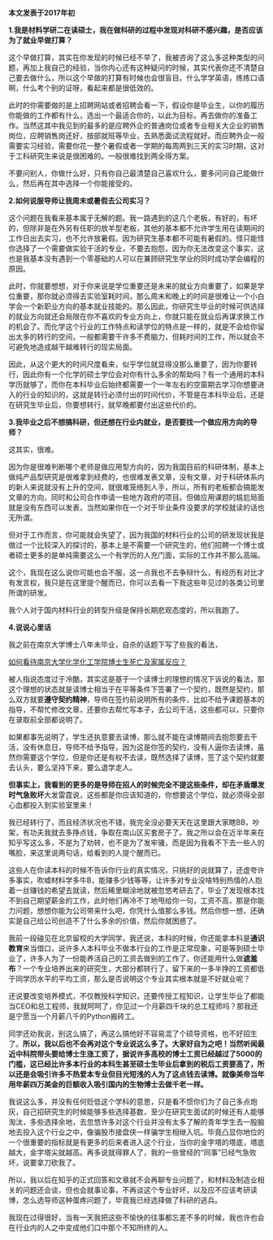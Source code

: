 <p><b>本文发表于2017年初</b></p><p><b>1.我是材料学研二在读硕士，我在做科研的过程中发现对科研不感兴趣，是否应该为了就业早做打算？</b></p><p>这个早做打算，其实在你发现的时候已经不早了，我被咨询了这么多这种类型的问题，再加上我自己的经验，当你内心还有这种疑问的时候，其实代表你还不清楚自己要去做什么，所以这个早做的打算有时候也会很盲目。什么学学英语，练练口语啊，什么考个别的证呀，看起来都是很低效的。</p><p>此时的你需要做的是上招聘网站或者招聘会看一下，假设你是毕业生，以你的履历你能做的工作都有什么，选出一个最适合你的，以此为目标，再去做你的准备工作。当然这其中我见到的最多的是应聘外企的普通岗位或者专业相关大企业的销售岗位，应聘销售岗还好，按部就班等毕业，去熟悉面试流程就好。而应聘外企一般需要实习经验，需要你花一整个暑假或者一学期的每周两到三天的实习时期，这对于工科研究生来说是很困难的。一般很难找到两全得方案。</p><p>不要问别人，你做什么好，只有你自己最清楚自己喜欢什么，要多问问自己能做什么，然后再在其中选择一个你能接受的。</p><p><b>2.如何说服导师让我周末或暑假去公司实习？</b></p><p>这个问题在我看来基本属于无解的题。我一路遇到的这几个老板，有好的，有坏的，但除非是在外另有任职的放羊型老板，其他的基本都不允许学生用在读期间的工作日出去实习，也不允许放暑假。因为研究生基本都不可能有暑假的。怪只能怪你选择了一个需要做实验干活的专业，不要去抱怨，因为你无法改变这个事实，这也是我基本没有遇到一个零基础的人可以在兼顾研究生学业的同时成功学会编程的原因。</p><p>此时，你就要想想，对于你来说是学位重要还是未来的就业方向重要了，如果是学位重要，那你就必须得去实验室耗时间，那么周末和晚上的时间是很难让一个小白学会一个新职业方向的基本就业技能的。那么因此，你研究生毕业的时候可供选择的就业方向就还会局限在你不喜欢的专业方向上，你就只能在就业后再谋求换工作的机会了。而化学这个行业的工作特点和读学位的特点是一样的，就是不会给你留出太多的转行的空间，一般都需要干许多不费脑力，但耗时间的工作，所以就会不可避免地造成越干越难转行的现实局面。</p><p>因此，从这个更大的时间尺度看来，似乎学位就显得没那么重要了，因为你要转行，因此你有一个化学的硕士学位会对你有什么多余的帮助吗？有一个通用的本科学历就够了，而你在本科毕业后始终都需要一个一年左右的空窗期去学习你想要进入的行业的知识的，这就是转行必须付出的时间代价，不管是在本科毕业后，还是在研究生毕业后，你要想转行，就早晚都要付出这些代价的。</p><p><b>3.我毕业之后不想搞科研，但还想在行业内就业，是否要找一个做应用方向的导师？</b></p><p>这其实，很难。</p><p>因为你是很难判断哪个老师是做应用型方向的，因为我国目前的科研体制，基本上做纯产品型研究是很难拿到经费的，也很难发表文章，没有文章，对于科研体系内的新人来说就没有上升的空间，就很难笼络到人手，所以，所有的老板都会搞能发文章的方向，同时和公司合作申请一些地方政府的项目。但做应用课题的尴尬局面就是没有东西可以发表，当然如果你在一个对于毕业条件没要求的学校就读的话也无所谓。</p><p>但对于工作而言，你可能就会失望了，因为我国的材料行业的公司的研发现状我是做过一个比较深入的探讨的，基本上是不需要一个研究生的，他们招聘一个博士或者硕士更多的是单纯需要这么一个有学历的人充门面，实际的工作并不那么高端。</p><p>这个，我现在这么说你可能也会不服，这一点我也不去争辩什么，有经历有对比才有发言权，我只是在这里提个醒而已，你可以去看一下我这些年见过的各类公司里所谓的研发。</p><p>我个人对于国内材料行业的转型升级是保持长期悲观态度的，所以我跑了。</p><p><b>4.说说心里话</b></p><p>我之前在南京大学博士八年未毕业，自杀的话题下写了些我的看法，</p><a href="https://www.zhihu.com/question/54190072/answer/138389286" data-draft-node="block" data-draft-type="link-card" class="internal">如何看待南京大学化学化工学院博士生死亡及家属反应？</a><p>被人指说态度过于冷酷，其实这是基于一个读博士的理想的情况下诉说的看法，那这个理想的状态就是读博士相当于在平等条件下签署了一个契约，既然是契约，那么双方就要<b>遵守契约精神</b>，导师在签约前说明所有的条件，比如不给予课题基本的指导，不帮忙修改文章，还要你去帮忙写本子，去公司干活，这些都可以，只要你在录取前全部都说明了。</p><p>如果都事先说明了，学生还执意要去读博，那么就不能在读博期间去抱怨要去干活，没有休息日，导师不给予指导，因为这是你签的契约，没有人逼你去读博，虽然你需要这个学位，但是你还是有权不去读，既然选择了读博，签了这个契约就要去认头，要么坚持下来，要么退学走人。</p><p><b>但事实上，我看到的更多的是导师在招人的时候完全不提这些条件，却在矛盾爆发时气急败坏</b>大发雷霆说，这些都是你应该知道的，你想要这个学位，就必须得全部心血都投入到实验室里来！</p><p>我已经转行了，而且经济状况也不错，我完全没必要天天在这里跟大家瞎BB，吵架，有功夫我就去多挣点钱，争取在南山区买套房子了。我之所以会在近半年来在知乎写这么多，不是为了劝转，也不是为了发牢骚，而是因为我看不下去一些人的嘴脸，来这里说两句话，给看到的人提个醒而已。</p><p>这些人在你读本科的时候不告诉你行业的真实情况，只挑好的说就算了，还虚夸许多事实，吹嘘材料学多牛B，能赚多少钱等等，让许多对专业没啥特别热情的人抱着一丝赚钱的希望去就读，然后稀里糊涂地就被忽悠考研去了，毕业了发现根本找不到自己期望薪金的工作，此时他们再冷不丁地甩给你一句，工资不高，那是你能力问题，想想你能为公司带来什么吧，你凭什么值那么多钱。然后你想一想，还确实是自己给公司创造不了什么多余的价值，然后你就困惑了。</p><p>我前一段碰见在北京留校的大学同学，我还说，本科的时候，你还能拿本科是<b>通识教育</b>来当借口，说许多人本科毕业不做本行业的工作是正常现象，可是等到硕士毕业了，许多人为了一份能养活自己的工资去做别的工作了，你还能用什么做<b>遮羞布</b>？一个专业培养出来的研究生，大部分都转行了，留下来的一多半挣的工资都低于同学历水平的平均工资，那么是否说明这个专业其实根本就是不好就业呢？</p><p>还说要改变培养模式，不仅教授科学知识，还要传授工程知识，让学生毕业了都能当CEO和总工程师，我就呵呵了，你见过一个月薪四千块的总工程师吗？那我还是宁愿当一个月薪八千的Python搬砖工。</p><p>同学还劝我说，别这么搞了，再这么搞他好不容易混了个硕导资格，也不好招生了。<b>所以，我以后也不会再对这个专业说这么多了。大家好自为之吧！当然听闻最近中科院带头要给博士生涨工资了，据说许多高校的博士工资已经越过了5000的门槛，这已经比许多本行业的本科生甚至硕士生毕业后拿到的税后工资要高了，所以还是会吸引许多不热爱本专业但目光短浅的人为了这点钱去读博。就像美帝当年用年薪四万美金的巨额收入吸引国内的生物博士去做千老一样。</b></p><p>我说这么多，并没有任何贬低这个学科的意思，只是看不惯你们为了自己多点炮灰，自己招研究生的时候能够多些选择基数，至少在研究生面试的时候还有人能够淘汰，多些选择余地，去忽悠许多对这个行业并没有太多了解的青年学生去一股脑地去投入这个行业之中，像骗股市接盘侠一样骗学生相继入坑。毕竟凸显你地位的一个很重要的指标就是有更多的后来者进入这个行业，当你的金字塔的塔底，塔底越大，金字塔尖就越高。再多说就得罪人了，我的一些曾经的“同事”已经气急败坏，说要拿刀砍我了。</p><p>所以，我以后在知乎的正式回答和文章就不会再聊专业问题了，和材料及制造业相关的问题还会谈，但也会就事论事，不再谈这个专业好坏，以及应不应该考研读博，怎么选导师这种蛋疼问题了，毕竟我已经选择做了科研的逃兵。</p><p>我现在过得很好，当有一天我把这些不愉快的往事都忘差不多的时候，我也许也会在行业内的人之中变成他们口中那个不知所终的人。</p>